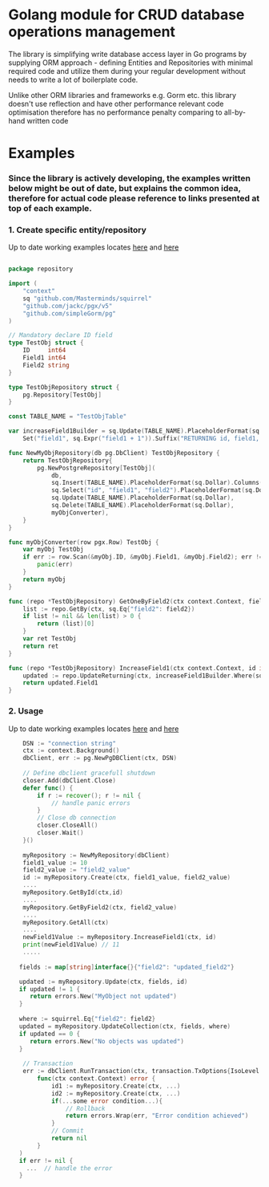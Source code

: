# Golang module for CRUD database operations management

The library is simplifying write database access layer in Go programs 
by supplying ORM approach - defining Entities and Repositories with minimal required code 
and utilize them during your regular development without needs to write a lot of boilerplate code.

Unlike other ORM libraries and frameworks e.g. Gorm etc. this library doesn't use reflection and have other performance relevant code optimisation therefore has no performance penalty comparing to all-by-hand written code 

# Examples
 
### Since the library is actively developing, the examples written below might be out of date, but explains the common idea, therefore for actual code please reference to links presented at top of each example.
  

### 1. Create specific entity/repository
Up to date working examples locates [here](internal/test/plain/plain_entity_repository.go) and [here](internal/test/one_to_many/test_repository)
``` go 

package repository

import (
	"context"
	sq "github.com/Masterminds/squirrel"
	"github.com/jackc/pgx/v5"
	"github.com/simpleGorm/pg"
)

// Mandatory declare ID field
type TestObj struct {
	ID     int64
	Field1 int64
	Field2 string
}

type TestObjRepository struct {
	pg.Repository[TestObj]
}

const TABLE_NAME = "TestObjTable"

var increaseField1Builder = sq.Update(TABLE_NAME).PlaceholderFormat(sq.Dollar).
	Set("field1", sq.Expr("field1 + 1")).Suffix("RETURNING id, field1, field2")

func NewMyObjRepository(db pg.DbClient) TestObjRepository {
	return TestObjRepository{
		pg.NewPostgreRepository[TestObj](
			db,
			sq.Insert(TABLE_NAME).PlaceholderFormat(sq.Dollar).Columns("field1", "field2"),
			sq.Select("id", "field1", "field2").PlaceholderFormat(sq.Dollar).From(TABLE_NAME),
			sq.Update(TABLE_NAME).PlaceholderFormat(sq.Dollar),
			sq.Delete(TABLE_NAME).PlaceholderFormat(sq.Dollar),
			myObjConverter),
	}
}

func myObjConverter(row pgx.Row) TestObj {
	var myObj TestObj
	if err := row.Scan(&myObj.ID, &myObj.Field1, &myObj.Field2); err != nil {
		panic(err)
	}
	return myObj
}

func (repo *TestObjRepository) GetOneByField2(ctx context.Context, field2 string) TestObj {
	list := repo.GetBy(ctx, sq.Eq{"field2": field2})
	if list != nil && len(list) > 0 {
		return (list)[0]
	}
	var ret TestObj
	return ret
}

func (repo *TestObjRepository) IncreaseField1(ctx context.Context, id int64) int64 {
	updated := repo.UpdateReturning(ctx, increaseField1Builder.Where(sq.Eq{"id": id}))
	return updated.Field1
}

```
### 2. Usage
Up to date working examples locates [here](internal/test/plain/plain_entity_test.go) and [here](internal/test/one_to_many/one_to_many_entity_test.go)
``` go
    DSN := "connection string"
    ctx := context.Background()
    dbClient, err := pg.NewPgDBClient(ctx, DSN)
    
    // Define dbclient gracefull shutdown
    closer.Add(dbClient.Close)
    defer func() {
        if r := recover(); r != nil {
            // handle panic errors
        }
        // Close db connection
        closer.CloseAll()
        closer.Wait()
    }()
	
    myRepository := NewMyRepository(dbClient)
    field1_value := 10
    field2_value := "field2_value"
    id := myRepository.Create(ctx, field1_value, field2_value)
    ....
    myRepository.GetById(ctx,id)
    ....
    myRepository.GetByField2(ctx, field2_value)
    ....
    myRepository.GetAll(ctx)
    ....
    newField1Value := myRepository.IncreaseField1(ctx, id)
    print(newField1Value) // 11
    .....
    
   fields := map[string]interface{}{"field2": "updated_field2"}

   updated := myRepository.Update(ctx, fields, id)
   if updated != 1 {
      return errors.New("MyObject not updated")
   }
   
   where := squirrel.Eq{"field2": field2}
   updated = myRepository.UpdateCollection(ctx, fields, where)
   if updated == 0 {
      return errors.New("No objects was updated")
   }
    
    // Transaction
    err := dbClient.RunTransaction(ctx, transaction.TxOptions{IsoLevel: transaction.ReadCommitted},
		func(ctx context.Context) error {
			id1 := myRepository.Create(ctx, ...)
			id2 := myRepository.Create(ctx, ...)
			if(...some error condition...){
			    // Rollback
			    return errors.Wrap(err, "Error condition achieved")
			}
			// Commit
			return nil
		}
   )
   if err != nil {
     ...  // handle the error
   }
```
